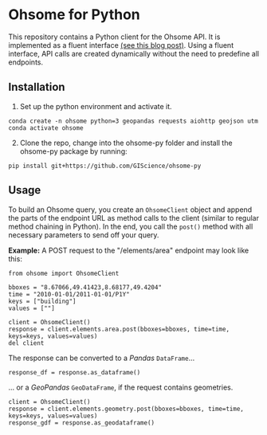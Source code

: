 # Ohsome for Python 

This repository contains a Python client for the Ohsome API. It is implemented as a fluent interface [(see this blog post)](https://sendgrid.com/blog/using-python-to-implement-a-fluent-interface-to-any-rest-api/). Using a fluent interface, API calls are created dynamically without the need to predefine all endpoints. 

## Installation 

1. Set up the python environment and activate it.

``` 
conda create -n ohsome python=3 geopandas requests aiohttp geojson utm 
conda activate ohsome
```

2. Clone the repo, change into the ohsome-py folder and install the ohsome-py package by running:

```
pip install git+https://github.com/GIScience/ohsome-py
```

## Usage 


To build an Ohsome query, you create an `OhsomeClient` object and append the parts of the endpoint URL as method calls to the client (similar to regular method chaining in Python). In the end, you call the `post()` method with all necessary parameters to send off your query.  

__Example:__ A POST request to the "/elements/area" endpoint may look like this:

```
from ohsome import OhsomeClient

bboxes = "8.67066,49.41423,8.68177,49.4204"
time = "2010-01-01/2011-01-01/P1Y"
keys = ["building"]
values = [""]

client = OhsomeClient()
response = client.elements.area.post(bboxes=bboxes, time=time, keys=keys, values=values)
del client
```

The response can be converted to a *Pandas* `DataFrame`... 

```
response_df = response.as_dataframe()
```

... or a *GeoPandas* `GeoDataFrame`, if the request contains geometries.

```
client = OhsomeClient()
response = client.elements.geometry.post(bboxes=bboxes, time=time, keys=keys, values=values)
response_gdf = response.as_geodataframe()
```
